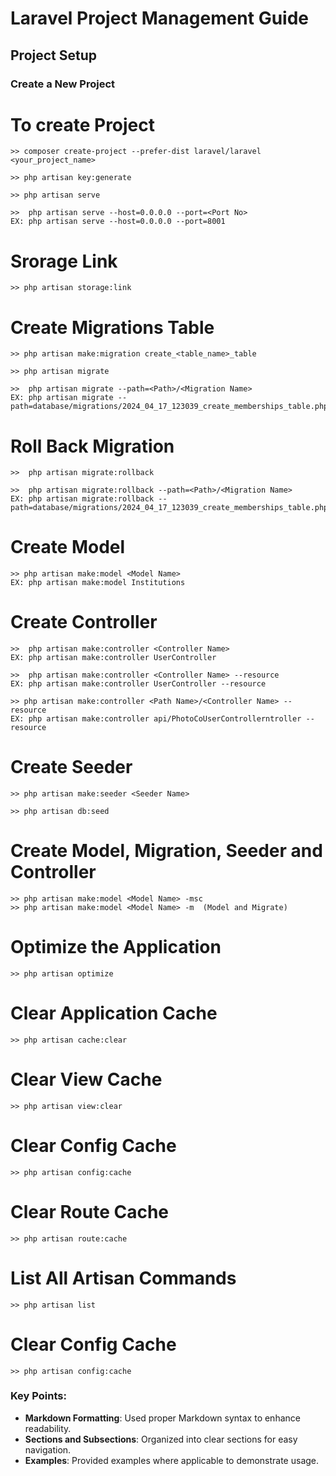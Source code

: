# Laravel Project Management Guide

## Project Setup

### Create a New Project


# To create Project
    >> composer create-project --prefer-dist laravel/laravel <your_project_name>

    >> php artisan key:generate

    >> php artisan serve

    >>  php artisan serve --host=0.0.0.0 --port=<Port No>
    EX: php artisan serve --host=0.0.0.0 --port=8001


# Srorage Link
    >> php artisan storage:link


# Create Migrations Table
    >> php artisan make:migration create_<table_name>_table

    >> php artisan migrate

    >>  php artisan migrate --path=<Path>/<Migration Name>
    EX: php artisan migrate --path=database/migrations/2024_04_17_123039_create_memberships_table.php


# Roll Back Migration
    >>  php artisan migrate:rollback 

    >>  php artisan migrate:rollback --path=<Path>/<Migration Name>
    EX: php artisan migrate:rollback --path=database/migrations/2024_04_17_123039_create_memberships_table.php


# Create Model
    >> php artisan make:model <Model Name>
    EX: php artisan make:model Institutions


# Create Controller
    >>  php artisan make:controller <Controller Name> 
    EX: php artisan make:controller UserController 

    >>  php artisan make:controller <Controller Name> --resource
    EX: php artisan make:controller UserController --resource

    >> php artisan make:controller <Path Name>/<Controller Name> --resource
    EX: php artisan make:controller api/PhotoCoUserControllerntroller --resource



# Create Seeder
    >> php artisan make:seeder <Seeder Name>

    >> php artisan db:seed



# Create Model, Migration, Seeder and Controller 
    >> php artisan make:model <Model Name> -msc
    >> php artisan make:model <Model Name> -m  (Model and Migrate)


# Optimize the Application
    >> php artisan optimize


# Clear Application Cache
    >> php artisan cache:clear


# Clear View Cache
    >> php artisan view:clear


# Clear Config Cache
    >> php artisan config:cache


# Clear Route Cache
    >> php artisan route:cache


# List All Artisan Commands
    >> php artisan list


# Clear Config Cache
    >> php artisan config:cache




### Key Points:
- **Markdown Formatting**: Used proper Markdown syntax to enhance readability.
- **Sections and Subsections**: Organized into clear sections for easy navigation.
- **Examples**: Provided examples where applicable to demonstrate usage.

